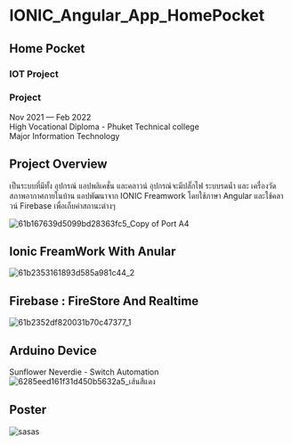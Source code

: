 # IONIC_Angular_App_HomePocket
## Home Pocket
### IOT Project
### Project
Nov 2021 — Feb 2022 <br>
High Vocational Diploma - Phuket Technical college  <br>
Major Information Technology  

## Project Overview
เป็นระบบที่มีทั้ง อุปกรณ์ แอปพลิเคชั่น และคลาวน์
อุปกรณ์จะมีปลั๊กไฟ  ระบบรดน้ำ และ เครื่องวัดสภาพอากาศภายในบ้าน
แอปพัฒนาจาก IONIC Freamwork โดยใช้ภาษา Angular
และใช้คลาวน์ Firebase เพื่อเก็บค่าสถานะต่างๆ


![61b167639d5099bd28363fc5_Copy of Port A4](https://github.com/DreaMxickZ/IONIC-Angular-App-HomePocket/assets/53443605/9ae8a311-63b4-4310-b2ab-e8d8644d86fd)


## Ionic FreamWork  With Anular
![61b2353161893d585a981c44_2](https://github.com/DreaMxickZ/IONIC-Angular-App-HomePocket/assets/53443605/728000a6-2370-4d34-8dc0-43d64f668a0e)


## Firebase : FireStore And Realtime
![61b2352df820031b70c47377_1](https://github.com/DreaMxickZ/IONIC-Angular-App-HomePocket/assets/53443605/c2beef8f-ae2a-4d7f-8009-1bbe2a5c3771)


## Arduino Device 
Sunflower Neverdie - Switch Automation
![6285eed161f31d450b5632a5_เส้นสีแดง](https://github.com/DreaMxickZ/IONIC-Angular-App-HomePocket/assets/53443605/d7c7922c-1808-4c38-a131-9a14934fcb9e)


## Poster 
![sasas](https://github.com/DreaMxickZ/IONIC-Angular-App-HomePocket/assets/53443605/e56510bb-879f-40c1-9639-01c86671996c)


